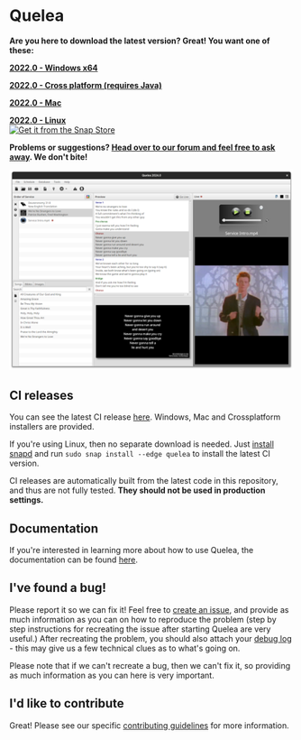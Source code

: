 # Quelea

**Are you here to download the latest version? Great! You want one of these:**

[**2022.0 - Windows x64**](https://github.com/quelea-projection/Quelea/releases/download/v2022.0/quelea-2022.0-x64-windows-install.exe)

[**2022.0 - Cross platform (requires Java)**](https://github.com/quelea-projection/Quelea/releases/download/v2022.0/quelea-2022.0-crossplatform-install.jar)

[**2022.0 - Mac**](https://github.com/quelea-projection/Quelea/releases/download/v2022.0/quelea-2022.0-mac.zip)

[**2022.0 - Linux**](https://snapcraft.io/quelea)<br>
[![Get it from the Snap Store](https://snapcraft.io/static/images/badges/en/snap-store-black.svg)](https://snapcraft.io/quelea)

**Problems or suggestions? [Head over to our forum and feel free to ask away](https://quelea.discourse.group/). We don't bite!**

![screenshot](screenshot.png)

## CI releases
You can see the latest CI release [here](https://github.com/quelea-projection/Quelea/releases/tag/CI-RELEASE). Windows, Mac and Crossplatform installers are provided.

If you're using Linux, then no separate download is needed. Just [install snapd](https://snapcraft.io/docs/installing-snapd) and run `sudo snap install --edge quelea` to install the latest CI version.

CI releases are automatically built from the latest code in this repository, and thus are not fully tested. **They should not be used in production settings.**

## Documentation

If you're interested in learning more about how to use Quelea, the documentation can be found [here](https://quelea-projection.github.io/docs/).

## I've found a bug!
Please report it so we can fix it! Feel free to [create an issue](https://github.com/quelea-projection/Quelea/issues), and provide as much information as you can on how to reproduce the problem (step by step instructions for recreating the issue after starting Quelea are very useful.) After recreating the problem, you should also attach your [debug log](https://quelea-projection.github.io/docs/Debug_log) - this may give us a few technical clues as to what's going on.

Please note that if we can't recreate a bug, then we can't fix it, so providing as much information as you can here is very important.

## I'd like to contribute
Great! Please see our specific [contributing guidelines](CONTRIBUTING.md) for more information.
